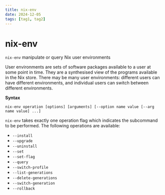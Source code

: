 ```yaml
---
title: nix-env
date: 2024-12-05
tags: [tag1, tag2]
---
```


# nix-env

`nix-env` manipulate or query Nix user environments

User environments are sets of software packages available to a user at some
point in time. They are a synthesised view of the programs available in the Nix
store. There may be many user environments: different users can have different
environments, and individual users can switch between different environments.

**Syntax**

`nix-env operation [options] [arguments] [--option name value [--arg name value] ...]`

`nix-env` takes exactly one operation flag which indicates the subcommand to be
performed. The following operations are available:

- `--install`
- `--upgrade`
- `--uninstall`
- `--set`
- `--set-flag`
- `--query`
- `--switch-profile`
- `--list-generations`
- `--delete-generations`
- `--switch-generation`
- `--rollback`
